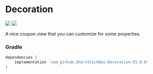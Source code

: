 # Decoration

[![](https://jitpack.io/v/ShortStickBoy/Decoration.svg)](https://jitpack.io/#ShortStickBoy/Decoration)
[![](https://img.shields.io/badge/License-Apache%202.0-orange.svg)](http://www.apache.org/licenses/LICENSE-2.0.html)

A nice coupon view that you can customize for some properties.

### Gradle
```groovy
dependencies {
    implementation 'com.github.ShortStickBoy:Decoration:V1.0.0'
}
```